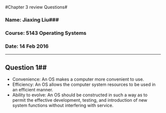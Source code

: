 #Chapter 3 review  Questions#
### Name: Jiaxing Liu###
### Course: 5143 Operating Systems ###
### Date: 14 Feb 2016 ###
_______________________________

## Question 1##
  - Convenience: An OS makes a computer more convenient to use.
  - Efficiency: An OS allows the computer system resources to be used in an efficient manner.
  - Ability to evolve: An OS should be constructed in such a way as to permit the effective development, testing, and introduction of new system functions without interfering with service.
